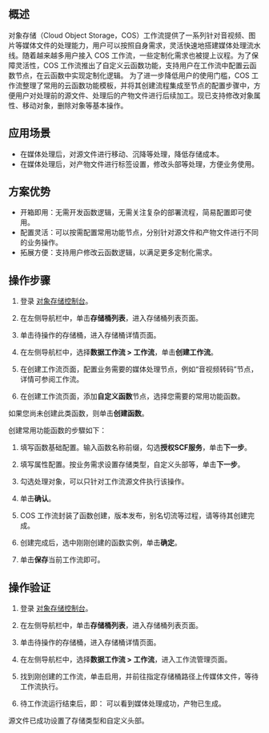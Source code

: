 ## 概述

对象存储（Cloud Object Storage，COS）工作流提供了一系列针对音视频、图片等媒体文件的处理能力，用户可以按照自身需求，灵活快速地搭建媒体处理流水线。随着越来越多用户接入 COS 工作流，一些定制化需求也被提上议程。为了保障灵活性，COS 工作流推出了自定义云函数功能，支持用户在工作流中配置云函数节点，在云函数中实现定制化逻辑。
为了进一步降低用户的使用门槛，COS 工作流整理了常用的云函数功能模板，并将其创建流程集成至节点的配置步骤中，方便用户对处理前的源文件、处理后的产物文件进行后续加工。现已支持修改对象属性、移动对象，删除对象等基本操作。

## 应用场景

- 在媒体处理后，对源文件进行移动、沉降等处理，降低存储成本。
- 在媒体处理后，对产物文件进行标签设置，修改头部等处理，方便业务使用。

## 方案优势

- 开箱即用：无需开发函数逻辑，无需关注复杂的部署流程，简易配置即可使用。
-  配置灵活：可以按需配置常用功能节点，分别针对源文件和产物文件进行不同的业务操作。
-  拓展方便：支持用户修改云函数逻辑，以满足更多定制化需求。

## 操作步骤

1. 登录 [对象存储控制台](https://console.cloud.tencent.com/cos5)。
2. 在左侧导航栏中，单击**存储桶列表**，进入存储桶列表页面。
3. 单击待操作的存储桶，进入存储桶详情页面。
4. 在左侧导航栏中，选择**数据工作流 > 工作流**，单击**创建工作流**。
5. 在创建工作流页面，配置业务需要的媒体处理节点，例如“音视频转码”节点，详情可参阅工作流。

6. 在创建工作流页面，添加**自定义函数**节点，选择您需要的常用功能函数。

如果您尚未创建此类函数，则单击**创建函数**。

创建常用功能函数的步驟如下：
 1. 填写函数基础配置。输入函数名称前缀，勾选**授权SCF服务**，单击**下一步**。

 2. 填写属性配置。按业务需求设置存储类型，自定义头部等，单击**下一步**。

 3. 勾选处理对象，可以只针对工作流源文件执行该操作。

 4. 单击**确认**。
 5. COS 工作流封装了函数创建，版本发布，别名切流等过程，请等待其创建完成。

7. 创建完成后，选中刚刚创建的函数实例，单击**确定**。

8. 单击**保存**当前工作流即可。

## 操作验证

1. 登录 [对象存储控制台](https://console.cloud.tencent.com/cos5)。
2. 在左侧导航栏中，单击**存储桶列表**，进入存储桶列表页面。
3. 单击待操作的存储桶，进入存储桶详情页面。
4. 在左侧导航栏中，选择**数据工作流 > 工作流**，进入工作流管理页面。
5. 找到刚创建的工作流，单击启用，并前往指定存储桶路径上传媒体文件，等待工作流执行。

6. 待工作流运行结束后，即：
可以看到媒体处理成功，产物已生成。

源文件已成功设置了存储类型和自定义头部。



